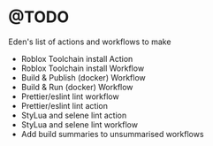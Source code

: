# @TODO

Eden's list of actions and workflows to make

- Roblox Toolchain install Action
- Roblox Toolchain install Workflow
- Build & Publish (docker) Workflow
- Build & Run (docker) Workflow
- Prettier/eslint lint workflow
- Prettier/eslint lint action
- StyLua and selene lint action
- StyLua and selene lint workflow
- Add build summaries to unsummarised workflows
